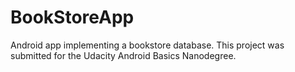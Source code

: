 # BookStoreApp
Android app implementing a bookstore database. This project was submitted for the Udacity Android Basics Nanodegree.
